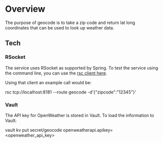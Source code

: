 # Overview

The purpose of geocode is to take a zip code and return lat long coordinates that can be used to look up weather data.

## Tech

### RSocket

The service uses RSocket as supported by Spring.  To test the service using the command line, you can use the [rsc client here](https://github.com/making/rsc).

Using that client an example call would be:

rsc tcp://localhost:8181 --route geocode -d'{"zipcode":"12345"}'

### Vault

The API key for OpenWeather is stored in Vault.  To load the information to Vault:

vault kv put secret/geocode openweatherapi.apikey=<openweather_api_key>